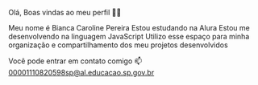 Olá, Boas vindas ao meu perfil 💙💙

Meu nome é Bianca Caroline Pereira
Estou estudando na Alura
Estou me desenvolvendo na linguagem JavaScript
Utilizo esse espaço para minha organização e compartilhamento dos meu projetos desenvolvidos

Você pode entrar em contato comigo 📫
00001110820598sp@al.educacao.sp.gov.br


